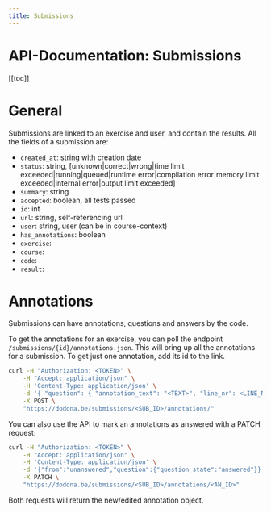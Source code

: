 ```yaml
---
title: Submissions
---
```


# API-Documentation: Submissions

[[toc]]

# General
Submissions are linked to an exercise and user, and contain the results.
All the fields of a submission are:
- `created_at`: string with creation date
- `status`: string, [unknown|correct|wrong|time limit exceeded|running|queued|runtime error|compilation error|memory limit exceeded|internal error|output limit exceeded]
- `summary`: string
- `accepted`: boolean, all tests passed
- `id`: int
- `url`: string, self-referencing url
- `user`: string, user (can be in course-context)
- `has_annotations`: boolean
- `exercise`: 
- `course`: 
- `code`: 
- `result`: 


# Annotations
Submissions can have annotations, questions and answers by the code.

To get the annotations for an exercise, you can poll the endpoint `/submissions/{id}/annotations.json`.
This will bring up all the annotations for a submission. To get just one annotation, add its id to the link.

```bash
curl -H "Authorization: <TOKEN>" \
    -H "Accept: application/json" \
    -H 'Content-Type: application/json' \
    -d '{ "question": { "annotation_text": "<TEXT>", "line_nr": <LINE_NR>, "rows": <ROWS> }}' \
    -X POST \
    "https://dodona.be/submissions/<SUB_ID>/annotations/"
```

You can also use the API to mark an annotations as answered with a PATCH request:
```bash
curl -H "Authorization: <TOKEN>" \
    -H "Accept: application/json" \
    -H 'Content-Type: application/json' \
    -d '{"from":"unanswered","question":{"question_state":"answered"}}' \
    -X PATCH \
    "https://dodona.be/submissions/<SUB_ID>/annotations/<AN_ID>"
```

Both requests will return the new/edited annotation object.